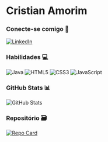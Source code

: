 # Cristian Amorim

### Conecte-se comigo 🤝

[![LinkedIn](https://img.shields.io/badge/LinkedIn-0077B5?style=for-the-badge&logo=linkedin&logoColor=white)](https://www.linkedin.com/in/cristian-amorim-5057a4351/)

### Habilidades 💻

![Java](https://img.shields.io/badge/java-%23ED8B00.svg?style=for-the-badge&logo=openjdk&logoColor=white)
![HTML5](https://img.shields.io/badge/HTML5-E34F26?style=for-the-badge&logo=html5&logoColor=white)
![CSS3](https://img.shields.io/badge/CSS3-1572B6?style=for-the-badge&logo=css3&logoColor=white)
![JavaScript](https://img.shields.io/badge/JavaScript-F7DF1E?style=for-the-badge&logo=javascript&logoColor=black)

### GitHub Stats 📊

![GitHub Stats](https://github-readme-stats.vercel.app/api?username=CristiankAmorim&theme=transparent&bg_color=003&border_color=E94D5F&show_icons=true&icon_color=30A3DC&title_color=E94D5F&text_color=FFF)

### Repositório 🗃️

[![Repo Card](https://github-readme-stats.vercel.app/api/pin/?username=CristiankAmorim&repo=controle-de-estoque&bg_color=003&border_color=E94D5F&show_icons=true&icon_color=30A3DC&title_color=E94D5F&text_color=FFF)]([https://github.com/CristiankAmorim/controle-de-estoque])
